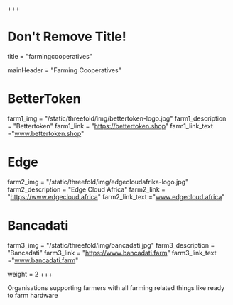 +++
# Don't Remove Title!
title = "farmingcooperatives"

mainHeader = "Farming Cooperatives"

# BetterToken
farm1_img = "/static/threefold/img/bettertoken-logo.jpg"
farm1_description = "Bettertoken"
farm1_link = "https://bettertoken.shop"
farm1_link_text ="www.bettertoken.shop"

# Edge
farm2_img = "/static/threefold/img/edgecloudafrika-logo.jpg"
farm2_description = "Edge Cloud Africa"
farm2_link = "https://www.edgecloud.africa"
farm2_link_text ="www.edgecloud.africa"

# Bancadati
farm3_img = "/static/threefold/img/bancadati.jpg"
farm3_description = "Bancadati"
farm3_link = "https://www.bancadati.farm"
farm3_link_text ="www.bancadati.farm"





weight = 2
+++

Organisations supporting farmers with all farming related things like ready to farm hardware

